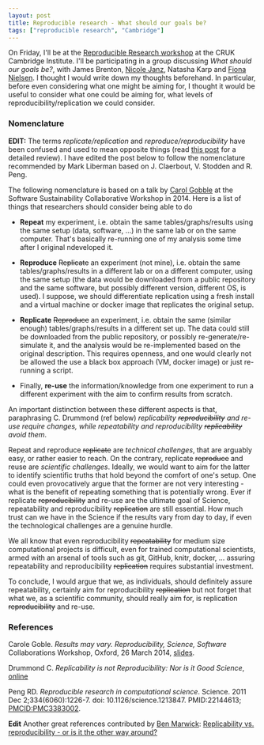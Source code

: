 ```yaml
---
layout: post
title: Reproducible research - What should our goals be?
tags: ["reproducible research", "Cambridge"]
---
```



On Friday, I'll be at the
[Reproducible Research workshop](http://www.cruk.cam.ac.uk/seminars-conferences/casim-reproducible-research-workshop)
at the CRUK Cambridge Institute. I'll be participating in a group
discussing *What should our goals be?*, with James Brenton,
[Nicole Janz](http://www.nicolejanz.de/), Natasha Karp and
[Fiona Nielsen](https://www.linkedin.com/in/fionanielsen). I thought I
would write down my thoughts beforehand. In particular, before even
considering what one might be aiming for, I thought it would be useful
to consider what one could be aiming for, what levels of
reproducibility/replication we could consider.

### Nomenclature

**EDIT:** The terms *replicate/replication* and *reproduce/reproducibility*
have been confused and used to mean opposite things (read
[this post](http://languagelog.ldc.upenn.edu/nll/?p=21956) for a
detailed review). I have edited the post below to follow the
nomenclature recommended by Mark Liberman based on J. Claerbout,
V. Stodden and R. Peng.

The following nomenclature is based on a talk by
[Carol Gobble](https://sites.google.com/site/carolegoble/) at the
Software Sustainability Collaborative Workshop in 2014. Here is a list
of things that researchers should consider being able to do

* **Repeat** my experiment, i.e. obtain the same tables/graphs/results
  using the same setup (data, software, ...) in the same lab or on the
  same computer. That's basically re-running one of my analysis some
  time after I original ndeveloped it.

* **Reproduce** <s>Replicate</s> an experiment (not mine),
  i.e. obtain the same tables/graphs/results in a different lab or on
  a different computer, using the same setup (the data would be
  downloaded from a public repository and the same software, but
  possibly different version, different OS, is used). I suppose, we
  should differentiate replication using a fresh install and a virtual
  machine or docker image that replicates the original setup.

* **Replicate** <s>Reproduce</s> an experiment, i.e. obtain the same
  (similar enough) tables/graphs/results in a different set up. The
  data could still be downloaded from the public repository, or
  possibly re-generate/re-simulate it, and the analysis would be
  re-implemented based on the original description. This requires
  openness, and one would clearly not be allowed the use a black box
  approach (VM, docker image) or just re-running a script.
  
* Finally, **re-use** the information/knowledge from one experiment to
  run a different experiment with the aim to confirm results from
  scratch.

An important distinction between these different aspects is that,
paraphrasing C. Drummond (ref below)
*replicability <s>reproducibility</s> and re-use require changes, while repeatability
and reproducibility <s>replicability</s> avoid them*.

Repeat and reproduce <s>replicate</s> are *technical challenges*, that
are arguably easy, or rather easier to reach. On the contrary,
replicate <s>reproduce</s> and reuse are *scientific
challenges*. Ideally, we would want to aim for the latter to identify
scientific truths that hold beyond the comfort of one's setup. One
could even provocatively argue that the former are not very
interesting - what is the benefit of repeating something that is
potentially wrong. Ever if replicate <s>reproducibility</s> and re-use
are the ultimate goal of Science, repeatability and
reproducibility <s>replication</s> are still essential. How much trust
can we have in the Science if the results vary from day to day, if
even the technological challenges are a genuine hurdle.

We all know that even reproducibility <s>repeatability</s> for medium
size computational projects is difficult, even for trained
computational scientists, armed with an arsenal of tools such as git,
GitHub, knitr, docker, ... assuring repeatability and
reproducibility <s>replication</s> requires substantial investment.

To conclude, I would argue that we, as individuals, should definitely
assure repeatability, certainly aim for
reproducibility <s>replication</s> but not forget that what we, as a scientific
community, should really aim for, is
replication <s>reproducibility</s> and re-use.

### References

Carole Goble. *Results may vary. Reproducibility, Science, Software*
Collaborations Workshop, Oxford, 26 March 2014,
[slides](http://www.software.ac.uk/news/2014-05-06-cw14-professor-carole-gobles-keynote-talk).

Drummond C. *Replicability is not Reproducibility: Nor is it Good
Science*, [online](http://cogprints.org/7691/7/ICMLws09.pdf)

Peng RD. *Reproducible research in computational
science*. Science. 2011 Dec 2;334(6060):1226-7. doi:
10.1126/science.1213847. PMID:22144613;
[PMCID:PMC3383002](http://www.ncbi.nlm.nih.gov/pmc/articles/PMC3383002/).

**Edit** Another great references contributed by
[Ben Marwick](@benmarwick): 
[Replicability vs. reproducibility - or is it the other way around?](http://languagelog.ldc.upenn.edu/nll/?p=21956)



